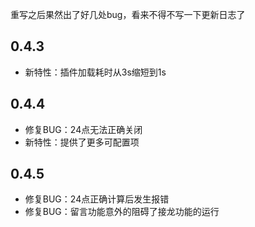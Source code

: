 重写之后果然出了好几处bug，看来不得不写一下更新日志了

## 0.4.3

- 新特性：插件加载耗时从3s缩短到1s

## 0.4.4

- 修复BUG：24点无法正确关闭
- 新特性：提供了更多可配置项

## 0.4.5

- 修复BUG：24点正确计算后发生报错
- 修复BUG：留言功能意外的阻碍了接龙功能的运行


